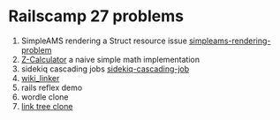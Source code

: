 # Railscamp 27 problems

1. SimpleAMS rendering a Struct resource issue
   [simpleams-rendering-problem](simpleams-rendering-problem)
1. [Z-Calculator](z-calculator) a naive simple math implementation
1. sidekiq cascading jobs [sidekiq-cascading-job](sidekiq-cascading-jobs)
1. [wiki_linker](wiki_linker)
1. rails reflex demo
1. wordle clone
1. [link tree clone](linktree-clone)

